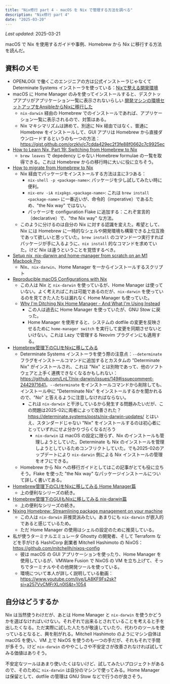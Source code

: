 ```yaml
---
title: "Nix修行 part 4 - macOS を Nix で管理する方法を調べる"
description: "Nix修行 part 4"
date: "2025-03-20"
---
```


*Last updated*: 2025-03-21

macOS で Nix を使用するガイドや事例、Homebrew から Nix に移行する方法を読んだ。

## 資料のメモ

- OPENLOGI で働くこのエンジニアの方は公式インストーラじゃなくて Determinate Systems インストーラを使っている：[Nixで整える開発環境](https://zenn.dev/mizunashi_mana/articles/19707d72b56c00#nix%E3%82%92%E3%82%A4%E3%83%B3%E3%82%B9%E3%83%88%E3%83%BC%E3%83%AB%E3%81%99%E3%82%8B)
- macOS に Home Manager のみを使ってインストールすると、デスクトップアプリがアプリケーション一覧に表示されないらしい [開発マシンの環境セットアップをAnsibleからNixに移行した ](https://blog.handlena.me/entry/2025/02/migrate-from-ansible-to-nix/#%E3%83%87%E3%82%B9%E3%82%AF%E3%83%88%E3%83%83%E3%83%97%E3%82%A2%E3%83%97%E3%83%AA%E3%81%8C%E3%82%A2%E3%83%97%E3%83%AA%E3%82%B1%E3%83%BC%E3%82%B7%E3%83%A7%E3%83%B3%E4%B8%80%E8%A6%A7%E3%81%AB%E8%A1%A8%E7%A4%BA%E3%81%95%E3%82%8C%E3%81%AA%E3%81%84)
    - `nix-darwin` 経由の Homebrew でのインストールであれば、アプリケーション一覧に表示されるので、対策はある。
    - Nix マキシマリズムは諦めて、別途に Nix 経由ではなく、普通に Homebrew をインストールして、GUI アプリは Homebrew から直接ダウンロードするというのも一つの方法：<https://gist.github.com/orzklv/c7cdda429ec2f3fe88f0662c7c9925ec>
- [How to Learn Nix, Part 19: Switching from Homebrew to Nix](https://ianthehenry.com/posts/how-to-learn-nix/switching-from-homebrew-to-nix/)
    - `brew leaves` で depedency じゃない Homebrew formulae の一覧を取得できる。これは Homebrew からの移行時に大いに役に立ちそう。
- [How to migrate from Homebrew to Nix](https://gist.github.com/orzklv/c7cdda429ec2f3fe88f0662c7c9925ec)
    - Nix 経由でパッケージをインストールする方法は主に3つある：
        - `nix-shell -p <package-name>`: パッケージを少し試してみたい時に便利。
        - `nix-env -iA nixpkgs.<package-name>`: これは `brew install <package-name>` に一番近いが、命令的（imperative）であるため、"the Nix way" ではない。
        - パッケージを configuration Flake に追加する：これぞ宣言的（declarative）で、"the Nix way" な方法。
    - このように分けるのは自分の Nix に対する認識を変えた。希望として、Nix には Homebrew に一時的なシェルや開発環境も構築できる上位互換であって欲しいと思っていた。`brew install` のコマンド一つ実行すればパッケージが手に入るように、`nix install` 的なコマンドを求めていた。けど Nix は違うということを覚悟するべき。
- [Setup nix, nix-darwin and home-manager from scratch on an M1 Macbook Pro](https://gist.github.com/jmatsushita/5c50ef14b4b96cb24ae5268dab613050)
    - Nix、`nix-darwin`、Home Manager を一からインストールするスクリプト
- [Reproducible macOS Configurations with Nix](https://victorpierre.dev/blog/declarative-macos-configurations-with-nix/)
    - この人は Nix と `nix-darwin` を使っているが、Home Manager は使っていない。よく考えればこれは可能であるのだが、`nix-darwin` を使っているのを見てきた人たちは漏れなく Home Manager も使っていた。
    - [Why I'm Ditching Nix Home Manager - And What I'm Using Instead](https://youtu.be/U6reJVR3FfA?si=wEL4KpyFmyiYL-zn)
        - この人は過去に Home Manager を使っていたが、GNU Stow に戻った。
        - Home Manager を使用すると、システムの dotfile の変更を反映させるために `home-manager switch` を実行して変更を同期させないといけない。これは Lazy で管理する Neovim プラグインにも適用する。
- [Homebrew管理下のCLIをNixに移してみる](https://zenn.dev/kawarimidoll/articles/0a4ec8bab8a8ba)
    - Determinate Systems インストーラを使う際の注意点：`--determinate` フラグをインストールコマンドに追加するとカスタムの "Determinate Nix" がインストールされ、これは "Nix" とは別物であって、他のソフトウェアと上手く連携できなくなるかもしれない：<https://github.com/LnL7/nix-darwin/issues/149#issuecomment-2442971641>。`--determinate` をインストールコマンドから削除しても、インストール中に "Determinate Nix" をインストールするかを聞かれるので、"No" と答えるように注意しなければならない。　
        - これは `nix-darwin` と干渉しているから発生する問題みたいだが、この問題は2025-02に両者によって改善された？<https://determinate.systems/posts/nix-darwin-updates/> とはいえ、スタンダードじゃない "Nix" をインストールするのは初心者にとっていずれにせよ分かりづらくなるだろう
            - `nix-darwin` は macOS の設定に限らず、Nix のインストールも管理しようとしていた。Determinate も Nix のインストールを管理しようとしているためコンフリクトしていた。でも2025-02のアップデートにより `nix-darwin` 側による Nix インストールの管理をオフにできる。
    - Homebrew から Nix への移行ガイドとしてはこの記事がとても役に立ちそう。Flake を使った "the Nix way" なパッケージインストールについて詳しく書いてある。
- [Homebrew管理下のCLIをNixに移してみる Home Manager篇](https://zenn.dev/kawarimidoll/articles/9c44ce8b60726f)
    - 上の便利なシリーズの続き。
- [Homebrew管理下のGUIもNixに移してみる nix-darwin篇](https://zenn.dev/kawarimidoll/articles/271c339c5392ce)
    - 上の便利なシリーズの続き。
- [Nixing Homebrew: Streamlining package management on your machine](https://dev.to/synecdokey/nix-on-macos-2oj3)
    - この人は `nix-darwin` 非推奨派みたい。あまりにも `nix-darwin` が嵌入的であると感じているため。
    - ただ Home Manager の使用はシェルの設定のために推奨している。
- 私が使うターミナルエミュレータ Ghostty の開発者、そして Terraform などを手がける HashiCorp 創業者 Mitchell Hashimoto の NixOS：<https://github.com/mitchellh/nixos-config>
    - 彼は macOS の GUI アプリケーションを使ったり、Home Manager を使用しているが、VMWare Fusion で NixOS の VM を立ち上げて、そっちでターミナルやその他開発ツールを使っている。
    - 環境について本人が詳しく説明している動画：<https://www.youtube.com/live/LA8KF9Fs2sk?si=a257VvCMFrXLn0lS&t=1054>

## 自分はどうするか

Nix は当然使うわけだが、あとは Home Manager と `nix-darwin` を使うかどうかを選ばなければいけない。それぞれで出来るとされていることを考えると手を出したくなる。ただ実際に試した人たちが敬遠していたり、代わりのツールを使っているとなると、興を削がれる。Mitchell Hashimoto のようにマシン自体は macOS を使い、VM 上で NixOS を使うのも一つの手だが、それもそれで手間が多そう。けど `nix-darwin` のややこしさや不安定さが改善されなければ試してみる価値はありそう。

不安定なツールはあまり使いたくはないけど、試してみたいプロジェクトがあるので、そのために `nix-darwin` は自分のマシンで使ってみる。Home Manager は保留として、dotfile の管理は GNU Stow などで行うのが良さそう。
